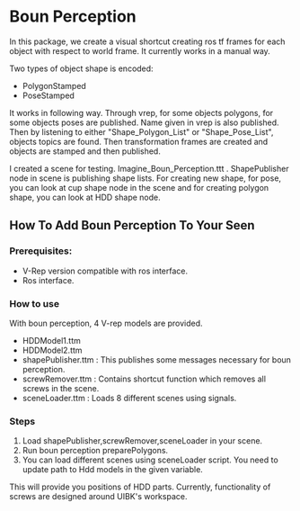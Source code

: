 # Boun Perception

In this package, we create a visual shortcut creating ros tf frames for each object with respect to world frame. It currently works in a manual way.

Two types of object shape is encoded:
* PolygonStamped
* PoseStamped

It works in following way. Through vrep, for some objects polygons, for some objects poses are published. Name given in vrep is also published. Then by listening to either "Shape_Polygon_List" or "Shape_Pose_List", objects topics are found. Then transformation frames are created and objects are stamped and then published.

I created a scene for testing. Imagine_Boun_Perception.ttt . ShapePublisher node in scene is publishing shape lists. For creating new shape, for pose, you can look at cup shape node in the scene and for creating polygon shape, you can look at HDD shape node.

## How To Add Boun Perception To Your Seen

### Prerequisites:

* V-Rep version compatible with ros interface.
* Ros interface.

### How to use

With boun perception, 4 V-rep models are provided.

* HDDModel1.ttm
* HDDModel2.ttm
* shapePublisher.ttm : This publishes some messages necessary for boun perception.
* screwRemover.ttm : Contains shortcut function which removes all screws in the scene.
* sceneLoader.ttm : Loads 8 different scenes using signals.

### Steps
1. Load shapePublisher,screwRemover,sceneLoader in your scene.
2. Run boun perception preparePolygons.
3. You can load different scenes using sceneLoader script. You need to update path to Hdd models in the given variable.

This will provide you positions of HDD parts. Currently, functionality of screws are designed around UIBK's workspace.
